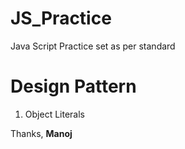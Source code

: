 # JS_Practice
Java Script Practice set as per standard

# Design Pattern
1. Object Literals


Thanks, 
<b>Manoj</b>

